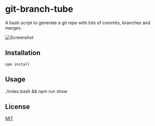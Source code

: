 # git-branch-tube
A bash script to generate a git repo with lots of commits, branches and merges.

![Screenshot](syranez.github.com/git-branch-tube.png)

## Installation

    npm install

## Usage

   ./index.bash && npm run show

## License

[MIT](http://opensource.org/licenses/MIT)
